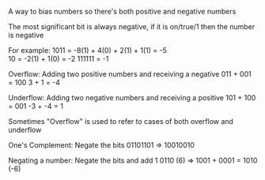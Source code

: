 A way to bias numbers so there's both positive and negative numbers

The most significant bit is always negative, if it is on/true/1 then the number is negative

For example:
	1011 = -8(1) + 4(0) + 2(1) + 1(1) = -5	
	10 = -2(1) + 1(0) = -2
	111111 = -1

Overflow:
	Adding two positive numbers and receiving a negative
	011 + 001 = 100 
	3 + 1 = -4

Underflow:
	Adding two negative numbers and receiving a positive
	101 + 100 = 001
	-3 + -4 = 1

Sometimes "Overflow" is used to refer to cases of both overflow and underflow

One's Complement:
	Negate the bits
	01101101 => 10010010

Negating a number:
	Negate the bits and add 1
	0110 (6) => 1001 + 0001 = 1010 (-6)